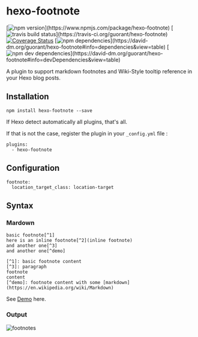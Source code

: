 # hexo-footnote
[![npm version](https://img.shields.io/npm/v/hexo-footnote.svg?)](https://www.npmjs.com/package/hexo-footnote) [![travis build status](https://img.shields.io/travis/guorant/hexo-footnote/master.svg?)](https://travis-ci.org/guorant/hexo-footnote) [![Coverage Status](https://coveralls.io/repos/github/guorant/hexo-footnote/badge.svg?branch=master)](https://coveralls.io/github/guorant/hexo-footnote?branch=master) [![npm dependencies](https://img.shields.io/david/guorant/hexo-footnote.svg?)](https://david-dm.org/guorant/hexo-footnote#info=dependencies&view=table) [![npm dev dependencies](https://img.shields.io/david/dev/guorant/hexo-footnote.svg?)](https://david-dm.org/guorant/hexo-footnote#info=devDependencies&view=table)

A plugin to support markdown footnotes and Wiki-Style tooltip reference in your Hexo blog posts.

## Installation

```
npm install hexo-footnote --save
```

If Hexo detect automatically all plugins, that's all.  

If that is not the case, register the plugin in your `_config.yml` file :
```
plugins:
  - hexo-footnote
```

## Configuration

```
footnote:
  location_target_class: location-target
```

## Syntax

### Mardown
```
basic footnote[^1]
here is an inline footnote[^2](inline footnote)
and another one[^3]
and another one[^demo]

[^1]: basic footnote content
[^3]: paragraph
footnote
content
[^demo]: footnote content with some [markdown](https://en.wikipedia.org/wiki/Markdown)
```

See [Demo](http://kchen.cc/2016/11/10/footnotes-in-hexo/) here.

### Output
![footnotes](http://data.kchen.cc/mac_qrsync/71e694ce6f0052b83f7af81cfa7ccc64.png-960.jpg)